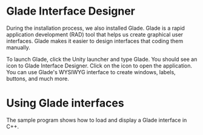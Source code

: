 # Glade Interface Designer
During the installation process, we also installed Glade. Glade is a rapid application development (RAD) tool that helps us create graphical user interfaces. Glade makes it easier to design interfaces that coding them manually.

To launch Glade, click the Unity launcher and type Glade. You should see an icon to Glade Interface Designer. Click on the icon to open the application. You can use Glade's WYSIWYG interface to create windows, labels, buttons, and much more.

# Using Glade interfaces
The sample program shows how to load and display a Glade interface in C++.
